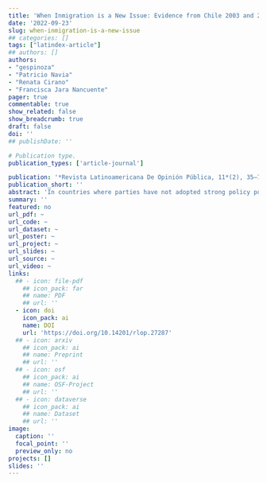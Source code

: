 ```yaml
---
title: 'When Inmigration is a New Issue: Evidence from Chile 2003 and 2017'
date: '2022-09-23'
slug: when-inmigration-is-a-new-issue
## categories: []
tags: ["latindex-article"]
## authors: []
authors:
- "gespinoza"
- "Patricio Navia"
- "Renata Cirano"
- "Francisca Jara Nancuente"
pager: true
commentable: true
show_related: false
show_breadcrumb: true
draft: false
doi: ''
## publishDate: ''

# Publication type.
publication_types: ['article-journal']

publication: '*Revista Latinoamericana De Opinión Pública, 11*(2), 35–72'
publication_short: ''
abstract: 'In countries where parties have not adopted strong policy positions on immigration–and where the immigrant population is not large–popular perceptions of immigrants might not reflect the ideological divides reported in the literature for countries where immigration is a politically salient issue. We assess the association of ideological identification with the perceptions of immigrants in Chile using two comparable national polls, one from 2003, before the recent immigration wave, and one from 2017, in the middle of an immigration wave, but before parties formally adopted policy positions on immigration. With OLS estimations, we find that, as expected, leftists had more positive views than the rest, but contrary to expectations, those on the right also had more positive views, especially in 2017. Views were more prominent in 2017 than in 2003, with those in the extreme left and extreme right displaying positive views.'
summary: ''
featured: no
url_pdf: ~
url_code: ~
url_dataset: ~
url_poster: ~
url_project: ~
url_slides: ~
url_source: ~
url_video: ~
links:
  ## - icon: file-pdf
    ## icon_pack: far
    ## name: PDF
    ## url: ''
  - icon: doi
    icon_pack: ai
    name: DOI
    url: 'https://doi.org/10.14201/rlop.27287'
  ## - icon: arxiv
    ## icon_pack: ai
    ## name: Preprint
    ## url: ''
  ## - icon: osf
    ## icon_pack: ai
    ## name: OSF-Project
    ## url: ''
  ## - icon: dataverse
    ## icon_pack: ai
    ## name: Dataset
    ## url: ''
image:
  caption: ''
  focal_point: ''
  preview_only: no
projects: []
slides: ''
---
```

